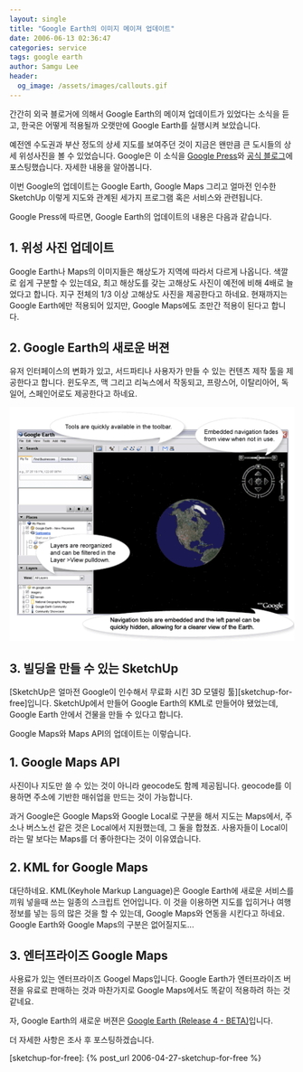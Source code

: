```yaml
---
layout: single
title: "Google Earth의 이미지 메이져 업데이트"
date: 2006-06-13 02:36:47
categories: service
tags: google earth
author: Samgu Lee
header:
  og_image: /assets/images/callouts.gif
---
```


간간히 외국 블로거에 의해서 Google Earth의 메이져 업데이트가 있었다는 소식을 듣고, 한국은 어떻게 적용될까 오랫만에 Google Earth를 실행시켜 보았습니다.

예전엔 수도권과 부산 정도의 상세 지도를 보여주던 것이 지금은 왠만큼 큰 도시들의 상세 위성사진을 볼 수 있었습니다. Google은 이 소식을 [Google Press](http://www.google.com/intl/en/press/pressrel/geoday.html)와 [공식 블로그](http://googleblog.blogspot.com/2006/06/happy-birthday-google-earth.html)에 포스팅했습니다. 자세한 내용을 알아봅니다.

이번 Google의 업데이트는 Google Earth, Google Maps 그리고 얼마전 인수한 SketchUp 이렇게 지도와 관계된 세가지 프로그램 혹은 서비스와 관련됩니다.

Google Press에 따르면, Google Earth의 업데이트의 내용은 다음과 같습니다.

## 1. 위성 사진 업데이트

Google Earth나 Maps의 이미지들은 해상도가 지역에 따라서 다르게 나옵니다. 색깔로 쉽게 구분할 수 있는데요, 최고 해상도를 갖는 고해상도 사진이 예전에 비해 4배로 늘었다고 합니다. 지구 전체의 1/3 이상 고해상도 사진을 제공한다고 하네요. 현재까지는 Google Earth에만 적용되어 있지만, Google Maps에도 조만간 적용이 된다고 합니다.

## 2. Google Earth의 새로운 버젼

유저 인터페이스의 변화가 있고, 서드파티나 사용자가 만들 수 있는 컨텐츠 제작 툴을 제공한다고 합니다. 윈도우즈, 맥 그리고 리눅스에서 작동되고, 프랑스어, 이탈리아어, 독일어, 스페인어로도 제공한다고 하네요.

![Google Earth Release 4 Beta](/assets/images/callouts.gif)

## 3. 빌딩을 만들 수 있는 SketchUp

[SketchUp은 얼마전 Google이 인수해서 무료화 시킨 3D 모델링 툴][sketchup-for-free]입니다. SketchUp에서 만들어 Google Earth의 KML로 만들어야 됐었는데, Google Earth 안에서 건물을 만들 수 있다고 합니다.

Google Maps와 Maps API의 업데이트는 이렇습니다.

## 1. Google Maps API

사진이나 지도만 쓸 수 있는 것이 아니라 geocode도 함께 제공됩니다. geocode를 이용하면 주소에 기반한 매쉬업을 만드는 것이 가능합니다.

과거 Google은 Google Maps와 Google Local로 구분을 해서 지도는 Maps에서, 주소나 버스노선 같은 것은 Local에서 지원했는데, 그 둘을 합쳤죠. 사용자들이 Local이라는 말 보다는 Maps를 더 좋아한다는 것이 이유였습니다.

## 2. KML for Google Maps

대단하네요. KML(Keyhole Markup Language)은 Google Earth에 새로운 서비스를 끼워 넣을때 쓰는 일종의 스크립트 언어입니다. 이 것을 이용하면 지도를 입히거나 여행 정보를 넣는 등의 많은 것을 할 수 있는데, Google Maps와 연동을 시킨다고 하네요. Google Earth와 Google Maps의 구분은 없어질지도...

## 3. 엔터프라이즈 Google Maps

사용료가 있는 엔터프라이즈 Googel Maps입니다. Google Earth가 엔터프라이즈 버젼을 유료로 판매하는 것과 마찬가지로 Google Maps에서도 똑같이 적용하려 하는 것 같네요.

자, Google Earth의 새로운 버젼은 [Google Earth (Release 4 - BETA)](http://earth.google.com/earth4.html)입니다.

더 자세한 사항은 조사 후 포스팅하겠습니다.

[sketchup-for-free]: {% post_url 2006-04-27-sketchup-for-free %}
